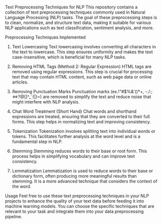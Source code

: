 Text Preprocessing Techniques for NLP
This repository contains a collection of text preprocessing techniques commonly used in Natural Language Processing (NLP) tasks. The goal of these preprocessing steps is to clean, normalize, and structure text data, making it suitable for various NLP applications such as text classification, sentiment analysis, and more.

Preprocessing Techniques Implemented
1. Text Lowercasing
Text lowercasing involves converting all characters in the text to lowercase. This step ensures uniformity and makes the text case-insensitive, which is beneficial for many NLP tasks.

2. Removing HTML Tags (Method 2: Regular Expression)
HTML tags are removed using regular expressions. This step is crucial for processing text that may contain HTML content, such as web page data or online articles.

3. Removing Punctuation Marks
Punctuation marks (ex.!"#$%&'()*+, -./:;<=>?@[]^_`{|}~) are removed to simplify the text and reduce noise that might interfere with NLP analysis.

4. Chat Word Treatment (Short Hand)
Chat words and shorthand expressions are treated, ensuring that they are converted to their full forms. This step helps in normalizing text and improving consistency.

5. Tokenization
Tokenization involves splitting text into individual words or tokens. This facilitates further analysis at the word level and is a fundamental step in NLP.

6. Stemming
Stemming reduces words to their base or root form. This process helps in simplifying vocabulary and can improve text consistency.

7. Lemmatization
Lemmatization is used to reduce words to their base or dictionary form, often producing more meaningful results than stemming. It is a more advanced technique that considers the context of the word.

Usage
Feel free to use these text preprocessing techniques in your NLP projects to enhance the quality of your text data before feeding it into machine learning models. You can choose the specific techniques that are relevant to your task and integrate them into your data preprocessing pipeline.
